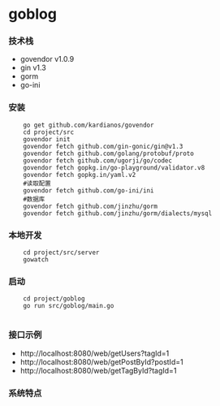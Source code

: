 # goblog

### 技术栈

* govendor v1.0.9
* gin v1.3
* gorm 
* go-ini

### 安装
```
    go get github.com/kardianos/govendor
    cd project/src
    govendor init
    govendor fetch github.com/gin-gonic/gin@v1.3
    govendor fetch github.com/golang/protobuf/proto
    govendor fetch github.com/ugorji/go/codec
    govendor fetch gopkg.in/go-playground/validator.v8
    govendor fetch gopkg.in/yaml.v2
    #读取配置
    govendor fetch github.com/go-ini/ini
    #数据库
    govendor fetch github.com/jinzhu/gorm
    govendor fetch github.com/jinzhu/gorm/dialects/mysql
```
### 本地开发

``` 
    cd project/src/server
    gowatch
```


### 启动
```
    cd project/goblog
    go run src/goblog/main.go
    
```

### 接口示例

* http://localhost:8080/web/getUsers?tagId=1
* http://localhost:8080/web/getPostById?postId=1
* http://localhost:8080/web/getTagById?tagId=1


### 系统特点


